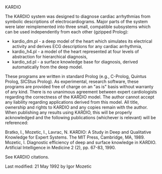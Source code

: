 KARDIO

The KARDIO system was designed to diagnose cardiac arrhythmias from symbolic descriptions of electrocardiograms. Major parts of the system were later reimplemented into three small, compatible subsystems which can be used independently from each other (gzipped Prolog):

- kardio_dm.pl - a deep model of the heart which simulates its electrical activity and derives ECG descriptions for any cardiac arrhythmia,
- kardio_h4.pl - a model of the heart represented at four levels of abstraction for hierarchical diagnosis,
- kardio_sd.pl - a surface knowledge base for diagnosis, derived automatically from the deep model.

These programs are written in standard Prolog (e.g., C-Prolog, Quintus Prolog, SICStus Prolog). As experimental, research software, these programs are provided free of charge on an "as is" basis without warranty of any kind. There is no unanimous agreement between expert cardiologists regarding the correctness of the KARDIO model. The author cannot accept any liability regarding applications derived from this model. All title, ownership and rights to KARDIO and any copies remain with the author. When publishing any results using KARDIO, this will be properly acknowledged and the following publications (whichever is relevant) will be referenced:

Bratko, I., Mozetic, I., Lavrac, N. KARDIO: A Study in Deep and Qualitative Knowledge for Expert Systems. The MIT Press, Cambridge, MA, 1989.
Mozetic, I. Diagnostic efficiency of deep and surface knowledge in KARDIO. Artificial Intelligence in Medicine 2 (2), pp. 67-83, 1990.

See KARDIO citations.

Last modified: 21 May 1992 by Igor Mozetic

